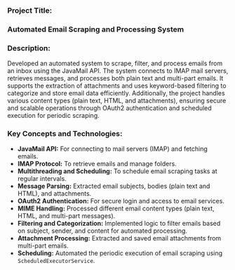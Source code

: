 ### **Project Title:**
### **Automated Email Scraping and Processing System**
### **Description:**
Developed an automated system to scrape, filter, and process emails from an inbox using the JavaMail API. The system connects to
IMAP mail servers, retrieves messages, and processes both plain text and multi-part emails. It supports the extraction of attachments
and uses keyword-based filtering to categorize and store email data efficiently. Additionally, the project handles various content types
(plain text, HTML, and attachments), ensuring secure and scalable operations through OAuth2 authentication and scheduled execution
for periodic scraping.
### **Key Concepts and Technologies:**
- **JavaMail API:** For connecting to mail servers (IMAP) and fetching emails.
- **IMAP Protocol:** To retrieve emails and manage folders.
- **Multithreading and Scheduling:** To schedule email scraping tasks at regular intervals.
- **Message Parsing:** Extracted email subjects, bodies (plain text and HTML), and attachments.
- **OAuth2 Authentication:** For secure login and access to email services.
- **MIME Handling:** Processed different email content types (plain text, HTML, and multi-part messages).
- **Filtering and Categorization:** Implemented logic to filter emails based on subject, sender, and content for automated processing.
- **Attachment Processing:** Extracted and saved email attachments from multi-part emails.
- **Scheduling:** Automated the periodic execution of email scraping using `ScheduledExecutorService`.